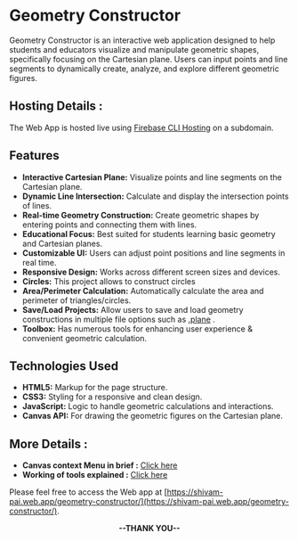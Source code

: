 # Geometry Constructor
Geometry Constructor is an interactive web application designed to help students and educators visualize and manipulate geometric shapes, specifically focusing on the Cartesian plane. Users can input points and line segments to dynamically create, analyze, and explore different geometric figures.

## Hosting Details : 
The Web App is hosted live using [Firebase CLI Hosting](https://firebase.google.com/docs/hosting) on a subdomain.

## Features
- **Interactive Cartesian Plane:** Visualize points and line segments on the Cartesian plane.
- **Dynamic Line Intersection:** Calculate and display the intersection points of lines.
- **Real-time Geometry Construction:** Create geometric shapes by entering points and connecting them with lines.
- **Educational Focus:** Best suited for students learning basic geometry and Cartesian planes.
- **Customizable UI:** Users can adjust point positions and line segments in real time.
- **Responsive Design:** Works across different screen sizes and devices.
- **Circles:** This project allows to construct circles
- **Area/Perimeter Calculation:** Automatically calculate the area and perimeter of triangles/circles.
- **Save/Load Projects:** Allow users to save and load geometry constructions in multiple file options such as [.plane](plane-file-type.md) .
- **Toolbox:** Has numerous tools for enhancing user experience & convenient geometric calculation.
  
## Technologies Used
- **HTML5:** Markup for the page structure.
- **CSS3:** Styling for a responsive and clean design.
- **JavaScript:** Logic to handle geometric calculations and interactions.
- **Canvas API:** For drawing the geometric figures on the Cartesian plane.

## More Details : 
- **Canvas context Menu in brief :** [Click here](context-menu.md)
- **Working of tools explained :** [Click here](toolbox/tree.md)

Please feel free to access the Web app at [https://shivam-pai.web.app/geometry-constructor/](https://shivam-pai.web.app/geometry-constructor/).

<div align="center"><b>--THANK YOU--</b></div>
